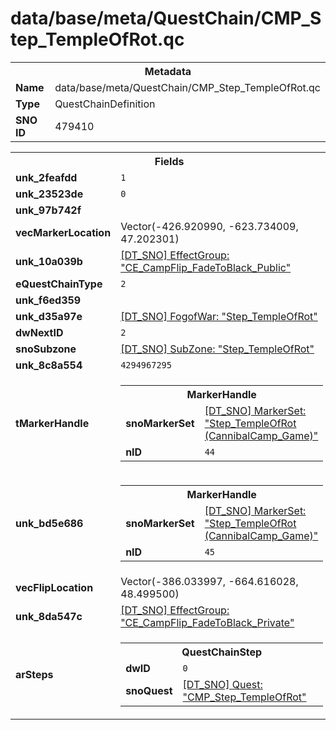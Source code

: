<h1>data/base/meta/QuestChain/CMP_Step_TempleOfRot.qc</h1><table><tr><th colspan="100%">Metadata</th></tr><tr><td><b>Name</b></td><td>data/base/meta/QuestChain/CMP_Step_TempleOfRot.qc</td></tr><tr><td><b>Type</b></td><td>QuestChainDefinition</td></tr><tr><td><b>SNO ID</b></td><td>479410</td></tr></table>

<table><tr><th colspan="100%">Fields</th></tr><tr><td><b>unk_2feafdd</b></td><td><code>1</code></td></tr><tr><td><b>unk_23523de</b></td><td><code>0</code></td></tr><tr><td><b>unk_97b742f</b></td><td></td></tr><tr><td><b>vecMarkerLocation</b></td><td>Vector(-426.920990, -623.734009, 47.202301)</td></tr><tr><td><b>unk_10a039b</b></td><td><a href="..\EffectGroup\CE_CampFlip_FadeToBlack_Public.efg.md">[DT_SNO] EffectGroup: "CE_CampFlip_FadeToBlack_Public"</a></td></tr><tr><td><b>eQuestChainType</b></td><td><code>2</code></td></tr><tr><td><b>unk_f6ed359</b></td><td></td></tr><tr><td><b>unk_d35a97e</b></td><td><a href="..\FogOfWar\Step_TempleOfRot.fow.md">[DT_SNO] FogofWar: "Step_TempleOfRot"</a></td></tr><tr><td><b>dwNextID</b></td><td><code>2</code></td></tr><tr><td><b>snoSubzone</b></td><td><a href="..\Subzone\Step_TempleOfRot.sbz.md">[DT_SNO] SubZone: "Step_TempleOfRot"</a></td></tr><tr><td><b>unk_8c8a554</b></td><td><code>4294967295</code></td></tr><tr><td><b>tMarkerHandle</b></td><td><table><tr><th colspan="100%">MarkerHandle</th></tr><tr><td><b>snoMarkerSet</b></td><td><a href="..\MarkerSet\Step_TempleOfRot (CannibalCamp_Game).mrk.md">[DT_SNO] MarkerSet: "Step_TempleOfRot (CannibalCamp_Game)"</a></td></tr><tr><td><b>nID</b></td><td><code>44</code></td></tr></table>

</td></tr><tr><td><b>unk_bd5e686</b></td><td><table><tr><th colspan="100%">MarkerHandle</th></tr><tr><td><b>snoMarkerSet</b></td><td><a href="..\MarkerSet\Step_TempleOfRot (CannibalCamp_Game).mrk.md">[DT_SNO] MarkerSet: "Step_TempleOfRot (CannibalCamp_Game)"</a></td></tr><tr><td><b>nID</b></td><td><code>45</code></td></tr></table>

</td></tr><tr><td><b>vecFlipLocation</b></td><td>Vector(-386.033997, -664.616028, 48.499500)</td></tr><tr><td><b>unk_8da547c</b></td><td><a href="..\EffectGroup\CE_CampFlip_FadeToBlack_Private.efg.md">[DT_SNO] EffectGroup: "CE_CampFlip_FadeToBlack_Private"</a></td></tr><tr><td><b>arSteps</b></td><td><table><tr><th colspan="100%">QuestChainStep</th></tr><tr><td><b>dwID</b></td><td><code>0</code></td></tr><tr><td><b>snoQuest</b></td><td><a href="..\Quest\CMP_Step_TempleOfRot.qst.md">[DT_SNO] Quest: "CMP_Step_TempleOfRot"</a></td></tr></table>


</td></tr></table>

